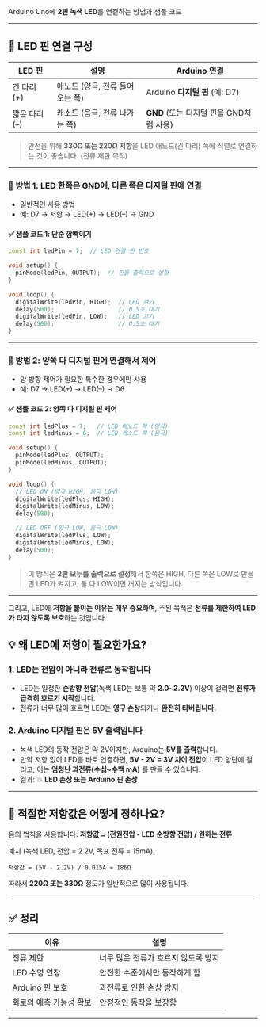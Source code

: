 Arduino Uno에 **2핀 녹색 LED**를 연결하는 방법과 샘플 코드

---

## 🔌 **LED 핀 연결 구성**

| LED 핀        | 설명                            | Arduino 연결                            |
| ------------- | ------------------------------- | --------------------------------------- |
| 긴 다리 (+)   | 애노드 (양극, 전류 들어오는 쪽) | Arduino **디지털 핀** (예: D7)          |
| 짧은 다리 (–) | 캐소드 (음극, 전류 나가는 쪽)   | **GND** (또는 디지털 핀을 GND처럼 사용) |

> 안전을 위해 **330Ω 또는 220Ω 저항**을 LED 애노드(긴 다리) 쪽에 직렬로 연결하는 것이 좋습니다. (전류 제한 목적)

---

### 🧪 방법 1: **LED 한쪽은 GND에, 다른 쪽은 디지털 핀에 연결**

- 일반적인 사용 방법
- 예: D7 → 저항 → LED(+) → LED(–) → GND

#### ✅ **샘플 코드 1: 단순 깜빡이기**

```cpp
const int ledPin = 7;  // LED 연결 핀 번호

void setup() {
  pinMode(ledPin, OUTPUT);  // 핀을 출력으로 설정
}

void loop() {
  digitalWrite(ledPin, HIGH);  // LED 켜기
  delay(500);                  // 0.5초 대기
  digitalWrite(ledPin, LOW);   // LED 끄기
  delay(500);                  // 0.5초 대기
}
```

---

### 🧪 방법 2: **양쪽 다 디지털 핀에 연결해서 제어**

- 양 방향 제어가 필요한 특수한 경우에만 사용
- 예: D7 → LED(+) → LED(–) → D6

#### ✅ **샘플 코드 2: 양쪽 다 디지털 핀 제어**

```cpp
const int ledPlus = 7;   // LED 애노드 쪽 (양극)
const int ledMinus = 6;  // LED 캐소드 쪽 (음극)

void setup() {
  pinMode(ledPlus, OUTPUT);
  pinMode(ledMinus, OUTPUT);
}

void loop() {
  // LED ON (양극 HIGH, 음극 LOW)
  digitalWrite(ledPlus, HIGH);
  digitalWrite(ledMinus, LOW);
  delay(500);

  // LED OFF (양극 LOW, 음극 LOW)
  digitalWrite(ledPlus, LOW);
  digitalWrite(ledMinus, LOW);
  delay(500);
}
```

> 이 방식은 **2핀 모두를 출력으로 설정**해서 한쪽은 HIGH, 다른 쪽은 LOW로 만들면 LED가 켜지고, 둘 다 LOW이면 꺼지는 방식입니다.

---

그리고, LED에 **저항을 붙이는 이유는 매우 중요하며**, 주된 목적은 **전류를 제한하여 LED가 타지 않도록 보호**하는 것입니다.

## 💡 왜 LED에 저항이 필요한가요?

### 1. **LED는 전압이 아니라 전류로 동작합니다**

- LED는 일정한 **순방향 전압**(녹색 LED는 보통 약 **2.0\~2.2V**) 이상이 걸리면 **전류가 급격히 흐르기 시작**합니다.
- 전류가 너무 많이 흐르면 LED는 **영구 손상**되거나 **완전히 타버립니다.**

### 2. **Arduino 디지털 핀은 5V 출력입니다**

- 녹색 LED의 동작 전압은 약 2V이지만, Arduino는 **5V를 출력**합니다.
- 만약 저항 없이 LED를 바로 연결하면,
  **5V - 2V = 3V 차이 전압**이 LED 양단에 걸리고,
  이는 **엄청난 과전류(수십\~수백 mA)** 를 만들 수 있습니다.
- 결과: 💥 **LED 손상 또는 Arduino 핀 손상**

---

## 🔧 적절한 저항값은 어떻게 정하나요?

옴의 법칙을 사용합니다:
**저항값 = (전원전압 - LED 순방향 전압) / 원하는 전류**

예시 (녹색 LED, 전압 = 2.2V, 목표 전류 = 15mA):

```plaintext
저항값 = (5V - 2.2V) / 0.015A ≈ 186Ω
```

따라서 **220Ω 또는 330Ω** 정도가 일반적으로 많이 사용됩니다.

---

## ✅ 정리

| 이유                    | 설명                                |
| ----------------------- | ----------------------------------- |
| 전류 제한               | 너무 많은 전류가 흐르지 않도록 방지 |
| LED 수명 연장           | 안전한 수준에서만 동작하게 함       |
| Arduino 핀 보호         | 과전류로 인한 손상 방지             |
| 회로의 예측 가능성 확보 | 안정적인 동작을 보장함              |

---
